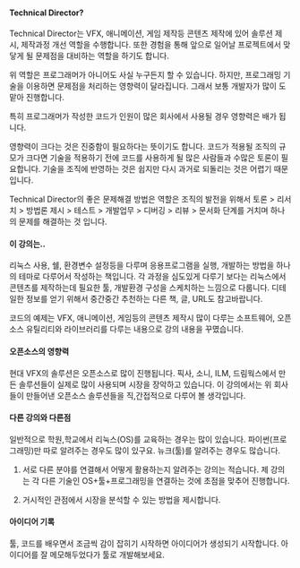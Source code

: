 
#### Technical Director?
Technical Director는 
VFX, 애니메이션, 게임 제작등 콘텐츠 제작에 있어
솔루션 제시, 제작과정 개선 역할을 수행합니다.
또한 경험을 통해 앞으로 일어날 프로젝트에서 맞닿게 될 문제점을 대비하는 역할을 하기도 합니다.

위 역할은 프로그래머가 아니어도 사실 누구든지 할 수 있습니다.
하지만, 프로그래밍 기술을 이용하면 문제점을 처리하는 영향력이 달라집니다.
그래서 보통 개발자가 많이 도맡아 진행합니다.

특히 프로그래머가 작성한 코드가 인원이 많은 회사에서 사용될 경우
영향력은 배가 됩니다.

영향력이 크다는 것은 진중함이 필요하다는 뜻이기도 합니다.
코드가 적용될 조직의 규모가 크다면 기술을 적용하기 전에
코드를 사용하게 될 많은 사람들과 수많은 토론이 필요합니다.
기술을 조직에 반영하는 것은 쉽지만 다시 과거로 되돌리는 것은
어렵기 때문입니다.

Technical Director의 좋은 문제해결 방법은 역할은 조직의 발전을 위해서
토론 > 리서치 > 방법론 제시 > 테스트 > 개발업무 > 디버깅 > 리뷰 > 문서화 단계를 거치며 하나의 문제를 해결하는 것 입니다.

#### 이 강의는..
리눅스 사용, 쉘, 환경변수 설정등을 다루며 응용프로그램을 실행,
개발하는 방법을 하나의 테마로 다루어서 작성하는 책입니다.
각 과정을 심도있게 다루기 보다는 리눅스에서 콘텐츠를 제작하는데 필요한 툴, 개발환경 구성을 스케치하는 느낌으로 다룹니다.
디테일한 정보를 얻기 위해서 중간중간 추천하는 다른 책, 글, URL도 참고바랍니다.

코드의 예제는 VFX, 애니메이션, 게임등의 콘텐츠 제작시 많이 다루는
소프트웨어, 오픈소스 유틸리티와 라이브러리를 다루는 내용으로
강의 내용을 꾸몄습니다.

#### 오픈소스의 영향력
현대 VFX의 솔루션은 오픈소스로 많이 진행됩니다.
픽사, 소니, ILM, 드림웍스에서 만든 솔루션들이 실제로 많이 사용되며 시장을 장악하고 있습니다.
이 강의에서는 위 회사들이 만들어낸 오픈소스 솔루션들을 직,간접적으로 다루어 볼 생각입니다.

#### 다른 강의와 다른점
일반적으로 학원,학교에서 리눅스(OS)를 교육하는 경우는 많이 있습니다.
파이썬(프로그래밍)만 따로 알려주는 경우도 많이 있구요.
뉴크(툴)를 알려주는 경우도 많습니다.

1. 서로 다른 분야를 연결해서 어떻게 활용하는지 알려주는 강의는 적습니다.
제 강의는 각 다른 기술인 OS+툴+프로그래밍을 연결하는 것에 초점을 맞추어 진행합니다.

1. 거시적인 관점에서 시장을 분석할 수 있는 방법을 제시합니다.

#### 아이디어 기록
툴, 코드를 배우면서 조금씩 감이 잡히기 시작하면 아이디어가 생성되기 시작합니다.
아이디어를 잘 메모해두었다가 툴로 개발해보세요.
